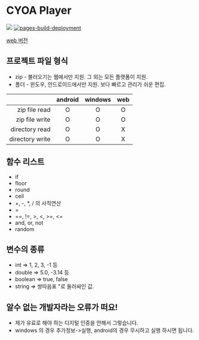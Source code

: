 # CYOA Player
<img src="https://img.shields.io/github/v/release/n7484443/FlutterCyoap"></img>
[![pages-build-deployment](https://github.com/n7484443/FlutterCyoap/actions/workflows/pages/pages-build-deployment/badge.svg?branch=gh-pages)](https://github.com/n7484443/FlutterCyoap/actions/workflows/pages/pages-build-deployment)

[web 버전](https://n7484443.github.io/FlutterCyoap/)

## 프로젝트 파일 형식
* zip - 불러오기는 웹에서만 지원. 그 외는 모든 플랫폼이 지원.
* 폴더 - 윈도우, 안드로이드에서만 지원. 보다 빠르고 관리가 쉬운 편집.

|                 | android | windows | web |
|----------------:|:-------:|:-------:|:---:|
|   zip file read |    O    |    O    |  O  |
|  zip file write |    O    |    O    |  O  |
|  directory read |    O    |    O    |  X  |
| directory write |    O    |    O    |  X  |


## 함수 리스트
* if
* floor
* round
* ceil
* +, -, *, / 의 사칙연산
* =
* ==, !=, >, <, >=, <=
* and, or, not
* random

## 변수의 종류
* int => 1, 2, 3, -1 등
* double => 5.0, -3.14 등
* boolean => true, false
* string => 쌍따음표 "로 둘러싸인 값.

## 알수 없는 개발자라는 오류가 떠요!
* 제가 유료로 해야 하는 디지털 인증을 안해서 그렇습니다.
* windows 의 경우 추가정보->실행, android의 경우 무시하고 실행 하시면 됩니다.
